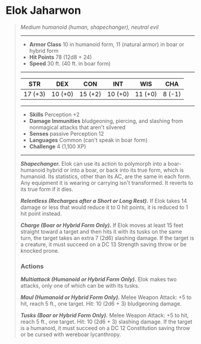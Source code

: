 # Elok Jaharwon
>*Medium humanoid (human, shapechanger), neutral evil*
>___
>- **Armor Class** 10 in humanoid form, 11 (natural armor) in boar or hybrid form
>- **Hit Points** 78 (12d8 + 24)
>- **Speed** 30 ft. (40 ft. in boar form)
>___
>|STR|DEX|CON|INT|WIS|CHA|
>|:---:|:---:|:---:|:---:|:---:|:---:|
>|17 (+3)|10 (+0)|15 (+2)|10 (+0)|11 (+0)|8 (-1)|
>___
>- **Skills** Perception +2
>- **Damage Immunities** bludgeoning, piercing, and slashing from nonmagical attacks that aren't silvered
>- **Senses** passive Perception 12
>- **Languages** Common (can't speak in boar form)
>- **Challenge** 4 (1,100 XP)
>___
>***Shapechanger.*** Elok can use its action to polymorph into a boar-humanoid hybrid or into a boar, or back into its true form, which is humanoid. Its statistics, other than its AC, are the same in each form. Any equipment it is wearing or carrying isn't transformed. It reverts to its true form if it dies.  
>
>***Relentless (Recharges after a Short or Long Rest).*** If Elok takes 14 damage or less that would reduce it to 0 hit points, it is reduced to 1 hit point instead.  
>
>***Charge (Boar or Hybrid Form Only).*** If Elok moves at least 15 feet straight toward a target and then hits it with its tusks on the same turn, the target takes an extra 7 (2d6) slashing damage. If the target is a creature, it must succeed on a DC 13 Strength saving throw or be knocked prone.  
>
>### Actions
>***Multiattack (Humanoid or Hybrid Form Only).*** Elok makes two attacks, only one of which can be with its tusks.  
>
>***Maul (Humanoid or Hybrid Form Only).*** Melee Weapon Attack: +5 to hit, reach 5 ft., one target. Hit: 10 (2d6 + 3) bludgeoning damage.  
>
>***Tusks (Boar or Hybrid Form Only).*** Melee Weapon Attack: +5 to hit, reach 5 ft., one target. Hit: 10 (2d6 + 3) slashing damage. If the target is a humanoid, it must succeed on a DC 12 Constitution saving throw or be cursed with wereboar lycanthropy.